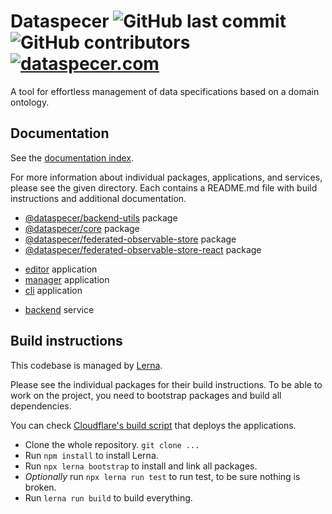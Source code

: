 # Dataspecer ![GitHub last commit](https://img.shields.io/github/last-commit/mff-uk/dataspecer) ![GitHub contributors](https://img.shields.io/github/contributors/mff-uk/dataspecer) [![dataspecer.com](https://img.shields.io/badge/-dataspecer.com-informational)](https://dataspecer.com/)

A tool for effortless management of data specifications based on a domain ontology.

## Documentation

See the [documentation index](./documentation/README.md).

For more information about individual packages, applications, and services, please see the given directory. Each contains a README.md file with build instructions and additional documentation.

- [@dataspecer/backend-utils](./packages/backend-utils) package
- [@dataspecer/core](./packages/core) package
- [@dataspecer/federated-observable-store](./packages/federated-observable-store) package
- [@dataspecer/federated-observable-store-react](./packages/federated-observable-store-react) package

<!-- -->

- [editor](./applications/editor) application
- [manager](./applications/manager) application
- [cli](./applications/cli) application

<!-- -->

- [backend](./services/backend) service

## Build instructions

This codebase is managed by [Lerna](https://github.com/lerna/lerna).

Please see the individual packages for their build instructions. To be able to work on the project, you need to bootstrap packages and build all dependencies.

You can check [Cloudflare's build script](cloudflare.build.sh) that deploys the applications.

- Clone the whole repository. `git clone ...`
- Run `npm install` to install Lerna.
- Run `npx lerna bootstrap` to install and link all packages.
- *Optionally* run `npx lerna run test` to run test, to be sure nothing is broken. 
- Run `lerna run build` to build everything.
